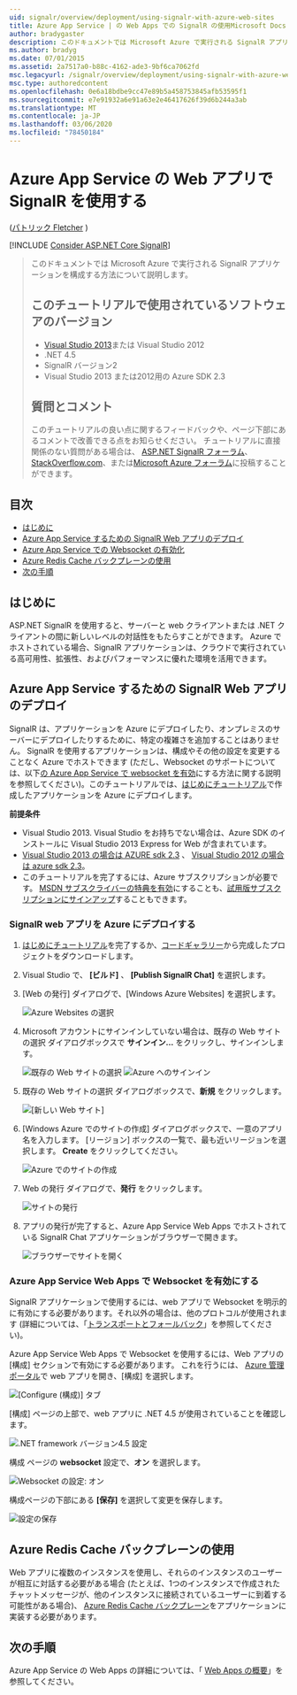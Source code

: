 ```yaml
---
uid: signalr/overview/deployment/using-signalr-with-azure-web-sites
title: Azure App Service | の Web Apps での SignalR の使用Microsoft Docs
author: bradygaster
description: このドキュメントでは Microsoft Azure で実行される SignalR アプリケーションを構成する方法について説明します。 このチュートリアルで使用されているソフトウェアのバージョン Visual Studio 2013 または Vis...
ms.author: bradyg
ms.date: 07/01/2015
ms.assetid: 2a7517a0-b88c-4162-ade3-9bf6ca7062fd
msc.legacyurl: /signalr/overview/deployment/using-signalr-with-azure-web-sites
msc.type: authoredcontent
ms.openlocfilehash: 0e6a18bdbe9cc47e89b5a458753845afb53595f1
ms.sourcegitcommit: e7e91932a6e91a63e2e46417626f39d6b244a3ab
ms.translationtype: MT
ms.contentlocale: ja-JP
ms.lasthandoff: 03/06/2020
ms.locfileid: "78450184"
---
```

# <a name="using-signalr-with-web-apps-in-azure-app-service"></a>Azure App Service の Web アプリで SignalR を使用する

([パトリック Fletcher](https://github.com/pfletcher) )

[!INCLUDE [Consider ASP.NET Core SignalR](~/includes/signalr/signalr-version-disambiguation.md)]

> このドキュメントでは Microsoft Azure で実行される SignalR アプリケーションを構成する方法について説明します。
>
> ## <a name="software-versions-used-in-the-tutorial"></a>このチュートリアルで使用されているソフトウェアのバージョン
>
>
> - [Visual Studio 2013](https://my.visualstudio.com/Downloads?q=visual%20studio%202013)または Visual Studio 2012
> - .NET 4.5
> - SignalR バージョン2
> - Visual Studio 2013 または2012用の Azure SDK 2.3
>
>
>
> ## <a name="questions-and-comments"></a>質問とコメント
>
> このチュートリアルの良い点に関するフィードバックや、ページ下部にあるコメントで改善できる点をお知らせください。 チュートリアルに直接関係のない質問がある場合は、 [ASP.NET SignalR フォーラム](https://forums.asp.net/1254.aspx/1?ASP+NET+SignalR)、 [StackOverflow.com](http://stackoverflow.com/)、または[Microsoft Azure フォーラム](https://social.msdn.microsoft.com/Forums/windowsazure/home?category=windowsazureplatform)に投稿することができます。

## <a name="table-of-contents"></a>目次

- [はじめに](#introduction)
- [Azure App Service するための SignalR Web アプリのデプロイ](#deploying)
- [Azure App Service での Websocket の有効化](#websocket)
- [Azure Redis Cache バックプレーンの使用](#backplane)
- [次の手順](#nextsteps)

<a id="introduction"></a>
## <a name="introduction"></a>はじめに

ASP.NET SignalR を使用すると、サーバーと web クライアントまたは .NET クライアントの間に新しいレベルの対話性をもたらすことができます。 Azure でホストされている場合、SignalR アプリケーションは、クラウドで実行されている高可用性、拡張性、およびパフォーマンスに優れた環境を活用できます。

<a id="deploying"></a>
## <a name="deploying-a-signalr-web-app-to-azure-app-service"></a>Azure App Service するための SignalR Web アプリのデプロイ

SignalR は、アプリケーションを Azure にデプロイしたり、オンプレミスのサーバーにデプロイしたりするために、特定の複雑さを追加することはありません。 SignalR を使用するアプリケーションは、構成やその他の設定を変更することなく Azure でホストできます (ただし、Websocket のサポートについては、以下[の Azure App Service で websocket を有効](#websocket)にする方法に関する説明を参照してください)。このチュートリアルでは、[はじめにチュートリアル](../getting-started/tutorial-getting-started-with-signalr.md)で作成したアプリケーションを Azure にデプロイします。

**前提条件**

- Visual Studio 2013. Visual Studio をお持ちでない場合は、Azure SDK のインストールに Visual Studio 2013 Express for Web が含まれています。
- [Visual Studio 2013 の場合は AZURE sdk 2.3](https://go.microsoft.com/fwlink/?linkid=324322&clcid=0x409) 、 [Visual Studio 2012 の場合は azure sdk 2.3](https://go.microsoft.com/fwlink/p/?linkid=323511)。
- このチュートリアルを完了するには、Azure サブスクリプションが必要です。 [MSDN サブスクライバーの特典を有効](https://azure.microsoft.com/pricing/member-offers/msdn-benefits-details/)にすることも、[試用版サブスクリプションにサインアップ](https://azure.microsoft.com/pricing/free-trial/)することもできます。

### <a name="deploying-a-signalr-web-app-to-azure"></a>SignalR web アプリを Azure にデプロイする

1. [はじめにチュートリアル](../getting-started/tutorial-getting-started-with-signalr.md)を完了するか、[コードギャラリー](https://code.msdn.microsoft.com/SignalR-Getting-Started-b9d18aa9)から完成したプロジェクトをダウンロードします。
2. Visual Studio で、 **[ビルド]** 、 **[Publish SignalR Chat]** を選択します。
3. [Web の発行] ダイアログで、[Windows Azure Websites] を選択します。

    ![Azure Websites の選択](using-signalr-with-azure-web-sites/_static/image1.png)
4. Microsoft アカウントにサインインしていない場合は、既存の Web サイトの選択 ダイアログボックスで **サインイン...** をクリックし、サインインします。

    ![既存の Web サイトの選択](using-signalr-with-azure-web-sites/_static/image2.png)    ![Azure へのサインイン](using-signalr-with-azure-web-sites/_static/image3.png)
5. 既存の Web サイトの選択 ダイアログボックスで、**新規** をクリックします。

    ![[新しい Web サイト]](using-signalr-with-azure-web-sites/_static/image4.png)
6. [Windows Azure でのサイトの作成] ダイアログボックスで、一意のアプリ名を入力します。 [リージョン] ボックスの一覧で、最も近いリージョンを選択します。 **Create** をクリックしてください。

    ![Azure でのサイトの作成](using-signalr-with-azure-web-sites/_static/image5.png)
7. Web の発行 ダイアログで、**発行** をクリックします。

    ![サイトの発行](using-signalr-with-azure-web-sites/_static/image6.png)
8. アプリの発行が完了すると、Azure App Service Web Apps でホストされている SignalR Chat アプリケーションがブラウザーで開きます。

    ![ブラウザーでサイトを開く](using-signalr-with-azure-web-sites/_static/image7.png)

<a id="websocket"></a>
### <a name="enabling-websockets-on-azure-app-service-web-apps"></a>Azure App Service Web Apps で Websocket を有効にする

SignalR アプリケーションで使用するには、web アプリで Websocket を明示的に有効にする必要があります。それ以外の場合は、他のプロトコルが使用されます (詳細については、「[トランスポートとフォールバック](../getting-started/introduction-to-signalr.md#transports)」を参照してください)。

Azure App Service Web Apps で Websocket を使用するには、Web アプリの [構成] セクションで有効にする必要があります。 これを行うには、 [Azure 管理ポータル](https://manage.windowsazure.com/)で web アプリを開き、[構成] を選択します。

![[Configure (構成)] タブ](using-signalr-with-azure-web-sites/_static/image8.png)

[構成] ページの上部で、web アプリに .NET 4.5 が使用されていることを確認します。

![.NET framework バージョン4.5 設定](using-signalr-with-azure-web-sites/_static/image9.png)

構成 ページの  **websocket** 設定で、**オン** を選択します。

![Websocket の設定: オン](using-signalr-with-azure-web-sites/_static/image10.png)

構成ページの下部にある **[保存]** を選択して変更を保存します。

![設定の保存](using-signalr-with-azure-web-sites/_static/image11.png)

<a id="backplane"></a>
## <a name="using-the-azure-redis-cache-backplane"></a>Azure Redis Cache バックプレーンの使用

Web アプリに複数のインスタンスを使用し、それらのインスタンスのユーザーが相互に対話する必要がある場合 (たとえば、1つのインスタンスで作成されたチャットメッセージが、他のインスタンスに接続されているユーザーに到着する可能性がある場合)、 [Azure Redis Cache バックプレーン](../performance/scaleout-with-redis.md)をアプリケーションに実装する必要があります。

<a id="nextsteps"></a>
## <a name="next-steps"></a>次の手順

Azure App Service の Web Apps の詳細については、「 [Web Apps の概要](https://azure.microsoft.com/documentation/articles/app-service-web-overview/)」を参照してください。
